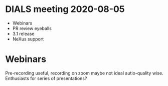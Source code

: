 # DIALS meeting 2020-08-05

* Webinars
* PR review eyeballs
* 3.1 release
* NeXus support

# Webinars
Pre-recording useful, recording on zoom maybe not ideal autio-quality wise. Enthusiasts for series of presentations? 